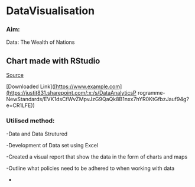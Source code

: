# DataVisualisation


### Aim: 

Data: The Wealth of Nations

## Chart made with RStudio


[Source](InformationIsBeautiful.net)


[Downloaded Link]([https://www.example.com](https://justit831.sharepoint.com/:x:/s/DataAnalyticsP rogramme- NewStandards/EVK1dsCfWvZMpvJzG9QaQk8B1nxx7hYR0KtGfbzJauf94g?e=CR1LFE))


### Utilised method:

-Data and Data Strutured

-Development of Data set using Excel

-Created a visual report that show the data in the form of charts and maps

-Outline what policies need to be adhered to when working with data

-
